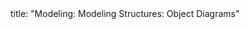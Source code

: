 <frontmatter>
title: "Modeling: Modeling Structures: Object Diagrams"
</frontmatter>

<include src="navbar.md" boilerplate />

<include src="unit-inPage-asFlat.md" boilerplate />